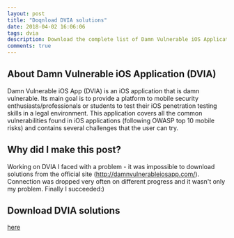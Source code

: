 ```yaml
---
layout: post
title: "Doqnload DVIA solutions"
date: 2018-04-02 16:06:06
tags: dvia
description: Download the complete list of Damn Vulnerable iOS Application (DVIA) solutions
comments: true
---
```


## About Damn Vulnerable iOS Application (DVIA)
Damn Vulnerable iOS App (DVIA) is an iOS application that is damn vulnerable. Its main goal is to provide a platform to mobile security enthusiasts/professionals or students to test their iOS penetration testing skills in a legal environment. This application covers all the common vulnerabilities found in iOS applications (following OWASP top 10 mobile risks) and contains several challenges that the user can try.

## Why did I make this post?
Working on DVIA I faced with a problem - it was impossible to download solutions from the official site (http://damnvulnerableiosapp.com/). Connection was dropped very often on different progress and it wasn't only my problem. Finally I succeeded:)

## Download DVIA solutions
[here](/assets/downloads/DVIA_Solutions.zip)
